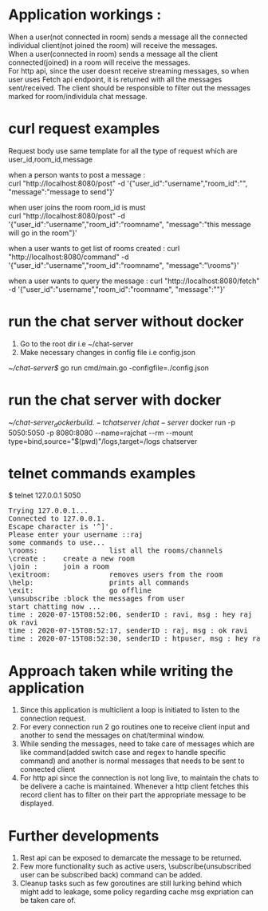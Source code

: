 # Application workings :

When a user(not connected in room) sends a message all the connected individual client(not joined the room) will receive the messages.<br/>
When a user(connected in room) sends a message all the client connected(joined) in a room will receive the messages.<br/>
For http api, since the user doesnt receive streaming messages, so when user uses Fetch api endpoint, it is returned with all the 
messages sent/received. The client should be responsible to filter out the messages marked for room/individula chat message. 



# curl request examples

Request body use same template for all the type of request which are user_id,room_id,message


when a person wants to post a message : <br/>
curl "http://localhost:8080/post" -d '{"user_id":"username","room_id":"", "message":"message to send"}'

when user joins the room room_id is must <br/>
curl "http://localhost:8080/post" -d '{"user_id":"username","room_id":"roomname", "message":"this message will go in the room"}'

when a user wants to get list of rooms created : 
curl "http://localhost:8080/command" -d '{"user_id":"username","room_id":"roomname", "message":"\\rooms"}'

when a user wants to query the message : 
curl "http://localhost:8080/fetch" -d '{"user_id":"username","room_id":"roomname", "message":""}'

# run the chat server without docker 

1. Go to the root dir i.e ~/chat-server <br/>
2. Make necessary changes in config file i.e config.json <br/>

_~/chat-server$_ go run cmd/main.go -configfile=./config.json

# run the chat server with docker


_~/chat-server$_ docker build . -t chatserver
_~/chat-server$_ docker run -p 5050:5050 -p 8080:8080 --name=rajchat --rm --mount type=bind,source="$(pwd)"/logs,target=/logs  chatserver
 
# telnet commands examples 
$ telnet 127.0.0.1 5050
<pre>
Trying 127.0.0.1...
Connected to 127.0.0.1.
Escape character is '^]'.
Please enter your username ::raj
some commands to use...
\rooms:                 list all the rooms/channels
\create <room_name>:    create a new room
\join <room_name>:      join a room
\exitroom:              removes users from the room
\help:                  prints all commands
\exit:                  go offline
\unsubscribe <user_id>:block the messages from user
start chatting now ...
time : 2020-07-15T08:52:06, senderID : ravi, msg : hey raj
ok ravi
time : 2020-07-15T08:52:17, senderID : raj, msg : ok ravi
time : 2020-07-15T08:52:30, senderID : htpuser, msg : hey raj
</pre>

# Approach taken while writing the application

1. Since this application is multiclient a loop is initiated to listen to the connection request.
2. For every connection run 2 go routines one to receive client input and another to send the messages on chat/terminal window.
3. While sending the messages, need to take care of messages which are like command(added switch case and regex to handle specific command) and another is normal messages that needs to be sent to connected client<br/>
4. For http api since the connection is not long live, to maintain the chats to be delivere a cache is maintained. Whenever a http client fetches this record client has to filter on their part the appropriate message to be displayed.<br/>

# Further developments
1. Rest api can be exposed to demarcate the message to be returned.
2. Few more functionality such as active users, \subscribe(unsubscribed user can be subscribed back) command can be added.
3. Cleanup tasks such as few goroutines are still lurking behind which might add to leakage, some policy regarding cache msg expriation can be taken care of.
